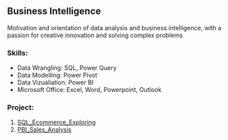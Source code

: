 ## Business Intelligence

Motivation and orientation of data analysis and business intelligence, with a passion for creative innovation and solving complex problems

### Skills:

* Data Wrangling: SQL, Power Query
* Data Modelling: Power Pivot
* Data Vizualiation: Power BI
* Microsoft Office: Excel, Word, Powerpoint, Outlook

### Project:
1. [SQL_Ecommerce_Exploring](https://github.com/linh280999/SQL_Ecommerce_Exploring)
2. [PBI_Sales_Analysis](https://github.com/linh280999/PBI_Sales_Analysis)
